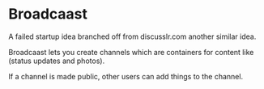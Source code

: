 # Broadcaast

A failed startup idea branched off from discusslr.com another similar idea.

Broadcaast lets you create channels which are containers for content like (status updates and photos). 

If a channel is made public, other users can add things to the channel.


